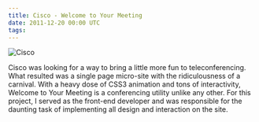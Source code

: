 ```yaml
---
title: Cisco - Welcome to Your Meeting
date: 2011-12-20 00:00 UTC
tags:
---
```


![Cisco](/images/portfolio/cisco.png)

Cisco was looking for a way to bring a little more fun to teleconferencing. What resulted was a single page micro-site with the ridiculousness of a carnival. With a heavy dose of CSS3 animation and tons of interactivity, Welcome to Your Meeting is a conferencing utility unlike any other. For this project, I served as the front-end developer and was responsible for the daunting task of implementing all design and interaction on the site.

